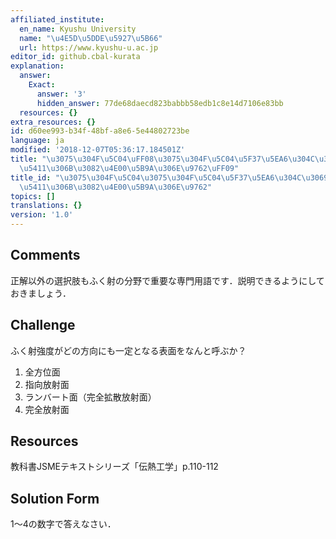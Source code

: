 ```yaml
---
affiliated_institute:
  en_name: Kyushu University
  name: "\u4E5D\u5DDE\u5927\u5B66"
  url: https://www.kyushu-u.ac.jp
editor_id: github.cbal-kurata
explanation:
  answer:
    Exact:
      answer: '3'
      hidden_answer: 77de68daecd823babbb58edb1c8e14d7106e83bb
  resources: {}
extra_resources: {}
id: d60ee993-b34f-48bf-a8e6-5e44802723be
language: ja
modified: '2018-12-07T05:36:17.184501Z'
title: "\u3075\u304F\u5C04\uFF08\u3075\u304F\u5C04\u5F37\u5EA6\u304C\u3069\u306E\u65B9\
  \u5411\u306B\u3082\u4E00\u5B9A\u306E\u9762\uFF09"
title_id: "\u3075\u304F\u5C04\u3075\u304F\u5C04\u5F37\u5EA6\u304C\u3069\u306E\u65B9\
  \u5411\u306B\u3082\u4E00\u5B9A\u306E\u9762"
topics: []
translations: {}
version: '1.0'
---
```


## Comments
正解以外の選択肢もふく射の分野で重要な専門用語です．説明できるようにしておきましょう．


## Challenge
ふく射強度がどの方向にも一定となる表面をなんと呼ぶか？
1. 全方位面
2. 指向放射面
3. ランバート面（完全拡散放射面）
4. 完全放射面


## Resources
教科書JSMEテキストシリーズ「伝熱工学」p.110-112


## Solution Form
1〜4の数字で答えなさい．




